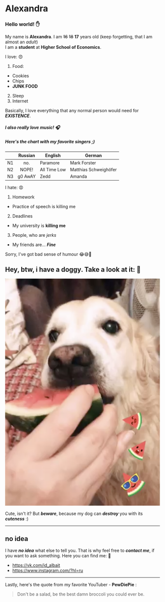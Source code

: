 # Alexandra 

### Hello world! :raised_hand:
My name is **Alexandra**. I am ~~16~~ ~~18~~ **17** years old (keep forgetting, that I am almost an _adult_)  
I am a **student** at **Higher School of Economics**.

I love:      :heart_eyes:             

1. Food: 
* Cookies 
* Chips
* **JUNK FOOD**

2. Sleep              
3. Internet

Basically, I love everything that any normal person would need for _***EXISTENCE***_. 

##### I also really love music! :headphones:

##### Here's the chart with my favorite singers ;)

|    | Russian | English      | German                |
|----|:-------:|--------------|-----------------------|
| N1 | no.     | Paramore     | Mark Forster          |
| N2 | NOPE!   | All Time Low | Matthias Schweighöfer |
| N3 | g0 AwAY | Zedd         | Amanda                |


I hate: :rage:

1. Homework
* Practice of speech is killing me
2. Deadlines
* My university is __killing me__
3. People, who are *jerks*
* My friends are... ___***Fine***___

Sorry, I've got bad sense of humour :joy::sweat_smile::grimacing:



## Hey, btw, i have a doggy. Take a look at it: :dog:

![](https://github.com/AlexandraBait/AlexandraBait/blob/master/%D0%A1%D0%BD%D0%B8%D0%BC%D0%BE%D0%BA%20%D1%8D%D0%BA%D1%80%D0%B0%D0%BD%D0%B0%202018-01-15%20%D0%B2%2010.01.39.png)

Cute, isn't it? But ***beware***, because my dog can ***destroy*** you with its ***cuteness*** :)

***

## no idea

I have ***no idea*** what else to tell you. That is why feel free to ***contact me***, if you want to ask something.
Here you can find me: :memo:

+ <https://vk.com/id_albait>
+ <https://www.instagram.com/?hl=ru> 

***

Lastly, here's the quote from my favorite YouTuber - **PewDiePie** :

> Don't be a salad, be the best damn broccoli you could ever be.
